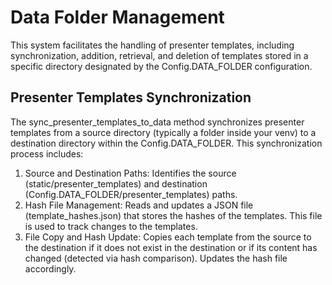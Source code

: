 # Data Folder Management

This system facilitates the handling of presenter templates, including synchronization, addition, retrieval, and deletion of templates stored in a specific directory designated by the Config.DATA_FOLDER configuration.


## Presenter Templates Synchronization
The sync_presenter_templates_to_data method synchronizes presenter templates from a source directory (typically a folder inside your venv) to a destination directory within the Config.DATA_FOLDER. This synchronization process includes:

1. Source and Destination Paths: Identifies the source (static/presenter_templates) and destination (Config.DATA_FOLDER/presenter_templates) paths.
1. Hash File Management: Reads and updates a JSON file (template_hashes.json) that stores the hashes of the templates. This file is used to track changes to the templates.
1. File Copy and Hash Update: Copies each template from the source to the destination if it does not exist in the destination or if its content has changed (detected via hash comparison). Updates the hash file accordingly.
